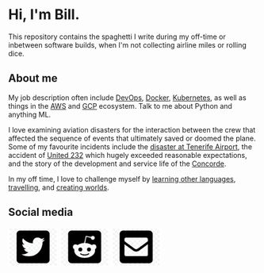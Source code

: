 # Hi, I'm Bill.

This repository contains the spaghetti I write during my off-time or inbetween software builds, when I'm not collecting airline miles or rolling dice.

## About me

My job description often include [DevOps](https://en.wikipedia.org/wiki/DevOps), [Docker](https://www.docker.com/), [Kubernetes](https://kubernetes.io/), as well as things in the [AWS](https://aws.amazon.com) and [GCP](https://cloud.google.com/) ecosystem. Talk to me about Python and anything ML.

I love examining aviation disasters for the interaction between the crew that affected the sequence of events that ultimately saved or doomed the plane. Some of my favourite incidents include the [disaster at Tenerife Airport](https://en.wikipedia.org/wiki/Tenerife_airport_disaster), the accident of [United 232](https://en.wikipedia.org/wiki/United_Airlines_Flight_232) which hugely exceeded reasonable expectations, and the story of the development and service life of the [Concorde](https://en.wikipedia.org/wiki/Concorde#Development).

In my off time, I love to challenge myself by [learning other languages](https://billxiong.com/talen), [travelling](https://billxiong.com/travel), and [creating worlds](https://roll20.net).

## Social media
<a href="https://twitter.com/bill_xiong"><img src="https://raw.githubusercontent.com/bxio/bxio/master/images/twitter.png" width="100" title="Twitter"></a>
<a href="https://reddit.com/u/bxio"><img src="https://raw.githubusercontent.com/bxio/bxio/master/images/reddit.png" width="100" title="Reddit"></a>
<a href="mailto:xiong@hey.com"><img src="https://raw.githubusercontent.com/bxio/bxio/master/images/envelope.png" width="100" title="Email"></a>
